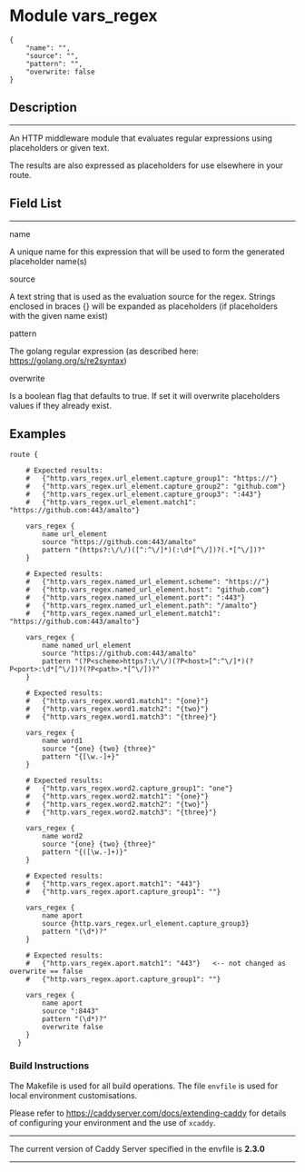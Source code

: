 # Module vars_regex

```
{
    "name": "",
    "source": "",
    "pattern": "",
    "overwrite: false
}
```
## Description
____

An HTTP middleware module that evaluates regular expressions using placeholders or given text.

The results are also expressed as placeholders for use elsewhere in your route.

## Field List
____

name
  
A unique name for this expression that will be used to form the generated placeholder name(s)

source

A text string that is used as the evaluation source for the regex.  Strings enclosed in braces {} will be expanded as placeholders (if placeholders with the given name exist)

pattern

The golang regular expression (as described here: https://golang.org/s/re2syntax)

overwrite

Is a boolean flag that defaults to true.  If set it will overwrite placeholders values if they already exist.

## Examples

```
route {

    # Expected results:
    #   {"http.vars_regex.url_element.capture_group1": "https://"}
    #   {"http.vars_regex.url_element.capture_group2": "github.com"}
    #   {"http.vars_regex.url_element.capture_group3": ":443"}
    #   {"http.vars_regex.url_element.match1": "https://github.com:443/amalto"}

    vars_regex {
        name url_element
        source "https://github.com:443/amalto"
  	    pattern "(https?:\/\/)([^:^\/]*)(:\d*[^\/])?(.*[^\/])?"
    }

    # Expected results:
    #   {"http.vars_regex.named_url_element.scheme": "https://"}
    #   {"http.vars_regex.named_url_element.host": "github.com"}
    #   {"http.vars_regex.named_url_element.port": ":443"}
    #   {"http.vars_regex.named_url_element.path": "/amalto"}
    #   {"http.vars_regex.named_url_element.match1": "https://github.com:443/amalto"}

    vars_regex {
        name named_url_element
        source "https://github.com:443/amalto"
  	    pattern "(?P<scheme>https?:\/\/)(?P<host>[^:^\/]*)(?P<port>:\d*[^\/])?(?P<path>.*[^\/])?"
    }

    # Expected results:
    #   {"http.vars_regex.word1.match1": "{one}"}
    #   {"http.vars_regex.word1.match2": "{two}"}
    #   {"http.vars_regex.word1.match3": "{three}"}

    vars_regex {
        name word1
        source "{one} {two} {three}"
        pattern "{[\w.-]+}"
    }

    # Expected results:
    #   {"http.vars_regex.word2.capture_group1": "one"}
    #   {"http.vars_regex.word2.match1": "{one}"}
    #   {"http.vars_regex.word2.match2": "{two}"}
    #   {"http.vars_regex.word2.match3": "{three}"}

    vars_regex {
        name word2
        source "{one} {two} {three}"
        pattern "{([\w.-]+)}"
    }

    # Expected results:
    #   {"http.vars_regex.aport.match1": "443"}
    #   {"http.vars_regex.aport.capture_group1": ""}

    vars_regex {
        name aport
        source {http.vars_regex.url_element.capture_group3}
        pattern "(\d*)?"
    }

    # Expected results:
    #   {"http.vars_regex.aport.match1": "443"}   <-- not changed as overwrite == false
    #   {"http.vars_regex.aport.capture_group1": ""}

    vars_regex {
        name aport
        source ":8443"
        pattern "(\d*)?"
        overwrite false
    }
  }
```

### Build Instructions

The Makefile is used for all build operations.  The file `envfile` is used for local environment customisations.

Please refer to https://caddyserver.com/docs/extending-caddy for details of configuring your environment and the use of `xcaddy`.
__________

The current version of Caddy Server specified in the envfile is **2.3.0** 

__________
